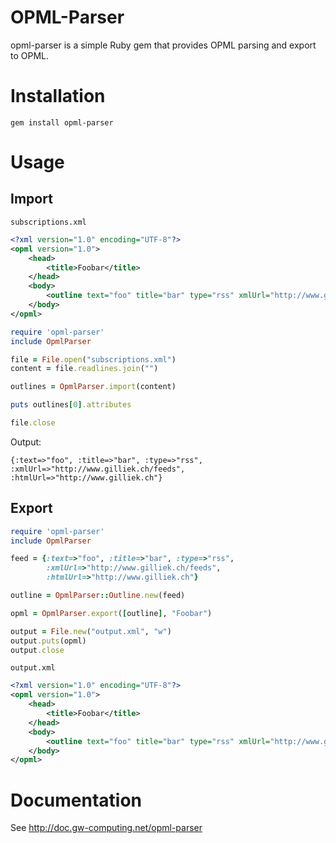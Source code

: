 OPML-Parser
===========

opml-parser is a simple Ruby gem that provides OPML parsing and export to OPML.

Installation
============

```gem install opml-parser```

Usage
=====

Import
------

`subscriptions.xml`

```xml
<?xml version="1.0" encoding="UTF-8"?>
<opml version="1.0">
    <head>
        <title>Foobar</title>
    </head>
    <body>
        <outline text="foo" title="bar" type="rss" xmlUrl="http://www.gilliek.ch/feeds" htmlUrl="http://www.gilliek.ch"/>
    </body>
</opml>
```

```ruby
require 'opml-parser'
include OpmlParser

file = File.open("subscriptions.xml")
content = file.readlines.join("")

outlines = OpmlParser.import(content)

puts outlines[0].attributes

file.close
```

Output:

```
{:text=>"foo", :title=>"bar", :type=>"rss", :xmlUrl=>"http://www.gilliek.ch/feeds", :htmlUrl=>"http://www.gilliek.ch"}
```

Export
------

```ruby
require 'opml-parser'
include OpmlParser

feed = {:text=>"foo", :title=>"bar", :type=>"rss",
        :xmlUrl=>"http://www.gilliek.ch/feeds",
        :htmlUrl=>"http://www.gilliek.ch"}

outline = OpmlParser::Outline.new(feed)

opml = OpmlParser.export([outline], "Foobar")

output = File.new("output.xml", "w")
output.puts(opml)
output.close
```
`output.xml`

```xml
<?xml version="1.0" encoding="UTF-8"?>
<opml version="1.0">
    <head>
        <title>Foobar</title>
    </head>
    <body>
        <outline text="foo" title="bar" type="rss" xmlUrl="http://www.gilliek.ch/feeds" htmlUrl="http://www.gilliek.ch"/>
    </body>
</opml>
```

Documentation
=============

See http://doc.gw-computing.net/opml-parser
